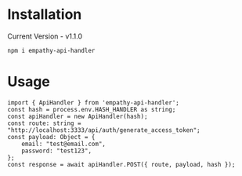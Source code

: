 # Installation

Current Version - v1.1.0

`npm i empathy-api-handler`

# Usage

```
import { ApiHandler } from 'empathy-api-handler';
const hash = process.env.HASH_HANDLER as string;
const apiHandler = new ApiHandler(hash);
const route: string = "http://localhost:3333/api/auth/generate_access_token";
const payload: Object = {
    email: "test@email.com",
    password: "test123",
};
const response = await apiHandler.POST({ route, payload, hash });
```
